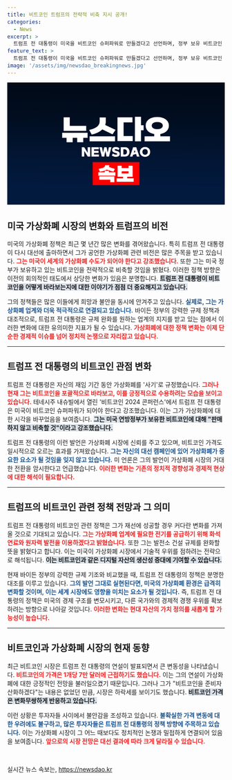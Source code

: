 ```yaml
---
title: 비트코인 트럼프의 전략적 비축 지시 공개!
categories:
  - News
excerpt: >
  트럼프 전 대통령이 미국을 비트코인 슈퍼파워로 만들겠다고 선언하며, 정부 보유 비트코인 매각을 하지 않겠다고 밝혔습니다. 그의 발언으로 비트코인 가격이 요동치는 가운데, 현 정부의 규제에 대한 비판도 이어졌습니다.
feature_text: >
  트럼프 전 대통령이 미국을 비트코인 슈퍼파워로 만들겠다고 선언하며, 정부 보유 비트코인 매각을 하지 않겠다고 밝혔습니다. 그의 발언으로 비트코인 가격이 요동치는 가운데, 현 정부의 규제에 대한 비판도 이어졌습니다.
image: '/assets/img/newsdao_breakingnews.jpg'
---
```


<p><img src="/assets/img/newsdao_breakingnews.jpg" alt="bookingtag 속보" /></p>

<h2 data-ke-size="size26">미국 가상화폐 시장의 변화와 트럼프의 비전</h2>

<p data-ke-size="size16">미국의 가상화폐 정책은 최근 몇 년간 많은 변화를 겪어왔습니다. 특히 트럼프 전 대통령이 다시 대선에 출마하면서 그가 공언한 가상화폐 관련 비전은 많은 주목을 받고 있습니다. <b><span style="color: #ee2323;">그는 미국이 세계의 가상화폐 수도가 되어야 한다고 강조했습니다.</span></b> 또한 그는 미국 정부가 보유하고 있는 비트코인을 전략적으로 비축할 것임을 밝혔다. 이러한 정책 방향은 이전의 회의적인 태도에서 상당한 변화가 있음은 분명합니다. <b><span style="background-color: #21538527;">트럼프 전 대통령이 비트코인을 어떻게 바라보는지에 대한 이야기가 점점 더 중요해지고 있습니다.</span></b></p>

<p data-ke-size="size16">그의 정책들은 많은 이들에게 희망과 불안을 동시에 안겨주고 있습니다. <b><span style="color: #1a5490;">실제로, 그는 가상화폐 업계와 더욱 적극적으로 연결되고 있습니다.</span></b> 바이든 정부의 강력한 규제 정책과 대조적으로, 트럼프 전 대통령은 규제 완화를 원하는 업계의 지지를 받고 있는 점에서 이러한 변화에 대한 유의미한 지표가 될 수 있습니다. <b><span style="color: #ee2323;">가상화폐에 대한 정책 변화는 이제 단순한 경제적 이슈를 넘어 정치적 논쟁으로 자리잡고 있습니다.</span></b></p>

<hr />

<h2 data-ke-size="size26">트럼프 전 대통령의 비트코인 관점 변화</h2>

<p data-ke-size="size16">트럼프 전 대통령은 자신의 재임 기간 동안 가상화폐를 '사기'로 규정했습니다. <b><span style="color: #ee2323;">그러나 현재 그는 비트코인을 포괄적으로 바라보고, 이를 긍정적으로 수용하려는 모습을 보이고 있습니다.</span></b> 테네시주 내슈빌에서 열린 '비트코인 2024 콘퍼런스'에서 트럼프 전 대통령은 미국이 비트코인 슈퍼파워가 되어야 한다고 강조했습니다. 이는 그가 가상화폐에 대한 시각을 바꾸었음을 보여줍니다. <b><span style="background-color: #21538527;">그는 미국 연방정부가 보유한 비트코인에 대해 "판매하지 않고 비축할 것"이라고 강조했습니다.</span></b></p>

<p data-ke-size="size16">트럼프 전 대통령의 이런 발언은 가상화폐 시장에 신뢰를 주고 있으며, 비트코인 가격도 일시적으로 오르는 효과를 가져왔습니다. <b><span style="color: #1a5490;">그는 자신의 대선 캠페인에 있어 가상화폐가 중요한 요소가 될 것임을 잊지 않고 있습니다.</span></b> 미 언론은 그의 발언이 가상화폐 시장의 거대한 전환을 암시한다고 언급했습니다. <b><span style="color: #ee2323;">이러한 변화는 기존의 정치적 경향성과 경제적 현상에 대한 해석이 필요합니다.</span></b></p>

<hr />

<h2 data-ke-size="size26">트럼프의 비트코인 관련 정책 전망과 그 의미</h2>

<p data-ke-size="size16">트럼프 전 대통령의 비트코인 관련 정책은 그가 재선에 성공할 경우 커다란 변화를 가져올 것으로 기대되고 있습니다. <b><span style="color: #ee2323;">그는 가상화폐 업계에 필요한 전기를 공급하기 위해 화석연료와 원자력 발전을 이용하겠다고 밝혔습니다.</span></b> 또한 그는 발전소 건설 규제를 완화할 뜻을 밝혔다고 합니다. 이는 미국이 가상화폐 시장에서 기술적 우위를 점하려는 전략으로 해석됩니다. <b><span style="background-color: #21538527;">이는 비트코인과 같은 디지털 자산의 생산성 증대에 기여할 수 있습니다.</span></b></p>

<p data-ke-size="size16">현재 바이든 정부의 강력한 규제 기조와 비교했을 때, 트럼프 전 대통령의 정책은 분명한 대조를 이루고 있습니다. <b><span style="color: #1a5490;">그의 발언 그대로 실현된다면, 미국의 가상화폐 환경은 급격히 변화할 것이며, 이는 세계 시장에도 영향을 미치는 요소가 될 것입니다.</span></b> 즉, 트럼프 전 대통령의 정책은 미국의 경제 구조를 변모시키고, 다른 국가와의 경제적 경쟁 우위를 확보하려는 방향으로 나아갈 것입니다. <b><span style="color: #ee2323;">이러한 변화는 현대 자산의 가치 정의를 새롭게 할 가능성이 높습니다.</span></b></p>

<hr />

<h2 data-ke-size="size26">비트코인과 가상화폐 시장의 현재 동향</h2>

<p data-ke-size="size16">최근 비트코인 시장은 트럼프 전 대통령의 연설이 발표되면서 큰 변동성을 나타냈습니다. <b><span style="color: #ee2323;">비트코인의 가격은 1개당 7만 달러에 근접하기도 했습니다.</span></b> 이는 그의 연설이 가상화폐에 대한 긍정적인 전망을 불러일으켰기 때문입니다. 그러나 그가 "비트코인을 준비자산화하겠다"는 내용은 없었던 만큼, 시장은 하락세를 보이기도 했습니다. <b><span style="background-color: #21538527;">비트코인 가격은 변화무쌍하게 반응하고 있습니다.</span></b></p>

<p data-ke-size="size16">이런 상황은 투자자들 사이에서 불안감을 조성하고 있습니다. <b><span style="color: #1a5490;">불확실한 가격 변동에 대한 우려에도 불구하고, 많은 투자자들은 트럼프 전 대통령의 정책 방향에 주목하고 있습니다.</span></b> 이는 가상화폐 시장이 그 어느 때보다도 정치적인 논쟁과 밀접하게 연결되어 있음을 보여줍니다. <b><span style="color: #ee2323;">앞으로의 시장 전망은 대선 결과에 따라 크게 달라질 수 있습니다.</span></b></p>

<p data-ke-size="size16">&nbsp;</p>
실시간 뉴스 속보는, <a href="https://newsdao.kr" rel="dofollow">https://newsdao.kr</a>


